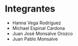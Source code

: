 # Integrantes
- Hanna Vega Rodríguez
- Michael Espinal Cardona
- Juan José Monsalve Orozco
- Juan Pablo Monsalve
